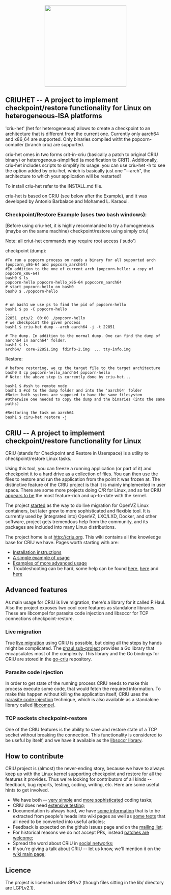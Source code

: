 <p align="center"><img src="http://www.popcornlinux.org/images/images/criuhet.png" width="256px"/></p>

## CRIUHET -- A project to implement checkpoint/restore functionality for Linux on heterogeneous-ISA platforms

'criu-het' (het for heterogeneous) allows to create a checkpoint to an architecture that is different from the current one.
Currently only aarch64 and x86\_64 are supported. Only binaries compiled witht the popcorn-compiler (branch criu) are supported.

criu-het omes in two forms crit-in-criu (basically a patch to original CRIU binary) or heterogenous-simplified (a modification to CRIT). Additionally, criu-het includes scripts to simplify its usage: you can use criu-het -h to see the option added by criu-het, which is basically just one "--arch", the architecture to which your application will be restarted!

To install criu-het refer to the INSTALL.md file.

criu-het is based on CRIU (see below after the Example), and it was developed by Antonio Barbalace and Mohamed L. Karaoui.

### Checkpoint/Restore Example (uses two bash windows):

[Before using criu-het, it is highly recommanded to try a homogeneous (maybe on the same machine) checkpoint/restore using simply criu]

Note: all criut-het commands may require root access ('sudo')

checkpoint (dump):
```
#To run a popcorn process on needs a binary for all supported arch (popcorn_x86-64 and popcorn_aarch64)
#In addition to the one of current arch (popcorn-hello: a copy of popcorn_x86-64)
bash0 $ ls
popcorn-hello popcorn-hello_x86-64 popccorn_aarch64
# start popcorn-hello on bash0
bash0 $ ./popcorn-hello


# on bash1 we use ps to find the pid of popcorn-hello
bash1 $ ps -C popcorn-hello
...
22851  pts/2  00:00 ./popcorn-hello
# we checkpoint the given process
bash1 $ criu-het dump --arch aarch64 -j -t 22851

# The dump. In addition to the normal dump. One can find the dump of aarch64 in aarch64' folder.
bash1 $ ls
arch64/  core-22851.img  fdinfo-2.img  ... tty-info.img
```

Restore:
```
# before restoring, we cp the target file to the target architecture
bash0 $ cp popcorn-hello_aarch64 popcorn-hello
# Note: the above step is currently done by criu-het...

bash1 $ #ssh to remote node
bash1 $ #cd to the dump folder and into the 'aarch64' folder
#Note: both systems are supposed to have the same filesystem
#Otherwise one needed to copy the dump and the binaries (into the same paths)

#Restoring the task on aarch64
bash1 $ ciru-het restore -j
```

## CRIU -- A project to implement checkpoint/restore functionality for Linux

CRIU (stands for Checkpoint and Restore in Userspace) is a utility to checkpoint/restore Linux tasks.

Using this tool, you can freeze a running application (or part of it) and checkpoint 
it to a hard drive as a collection of files. You can then use the files to restore and run the
application from the point it was frozen at. The distinctive feature of the CRIU
project is that it is mainly implemented in user space. There are some more projects
doing C/R for Linux, and so far CRIU [appears to be](https://criu.org/Comparison_to_other_CR_projects) 
the most feature-rich and up-to-date with the kernel.

The project [started](https://criu.org/History) as the way to do live migration for OpenVZ
Linux containers, but later grew to more sophisticated and flexible tool. It is currently 
used by (integrated into) OpenVZ, LXC/LXD, Docker, and other software, project gets tremendous 
help from the community, and its packages are included into many Linux distributions.

The project home is at http://criu.org. This wiki contains all the knowledge base for CRIU we have.
Pages worth starting with are:
- [Installation instructions](http://criu.org/Installation)
- [A simple example of usage](http://criu.org/Simple_loop)
- [Examples of more advanced usage](https://criu.org/Category:HOWTO)
- Troubleshooting can be hard, some help can be found [here](https://criu.org/When_C/R_fails), [here](https://criu.org/What_cannot_be_checkpointed) and [here](https://criu.org/FAQ)

## Advanced features

As main usage for CRIU is live migration, there's a library for it called P.Haul. Also the
project exposes two cool core features as standalone libraries. These are libcompel for parasite code 
injection and libsoccr for TCP connections checkpoint-restore.

### Live migration

True [live migration](https://criu.org/Live_migration) using CRIU is possible, but doing
all the steps by hands might be complicated. The [phaul sub-project](https://criu.org/P.Haul)
provides a Go library that encapsulates most of the complexity. This library and the Go bindings
for CRIU are stored in the [go-criu](https://github.com/checkpoint-restore/go-criu) repository.


### Parasite code injection

In order to get state of the running process CRIU needs to make this process execute
some code, that would fetch the required information. To make this happen without
killing the application itself, CRIU uses the [parasite code injection](https://criu.org/Parasite_code)
technique, which is also available as a standalone library called [libcompel](https://criu.org/Compel).

### TCP sockets checkpoint-restore

One of the CRIU features is the ability to save and restore state of a TCP socket
without breaking the connection. This functionality is considered to be useful by
itself, and we have it available as the [libsoccr library](https://criu.org/Libsoccr).

## How to contribute

CRIU project is (almost) the never-ending story, because we have to always keep up with the
Linux kernel supporting checkpoint and restore for all the features it provides. Thus we're
looking for contributors of all kinds -- feedback, bug reports, testing, coding, writing, etc.
Here are some useful hints to get involved.

* We have both -- [very simple](https://github.com/xemul/criu/issues?q=is%3Aissue+is%3Aopen+label%3Aenhancement) and [more sophisticated](https://github.com/xemul/criu/issues?q=is%3Aissue+is%3Aopen+label%3A%22new+feature%22) coding tasks;
* CRIU does need [extensive testing](https://github.com/xemul/criu/issues?q=is%3Aissue+is%3Aopen+label%3Atesting);
* Documentation is always hard, we have [some information](https://criu.org/Category:Empty_articles) that is to be extracted from people's heads into wiki pages as well as [some texts](https://criu.org/Category:Editor_help_needed) that all need to be converted into useful articles;
* Feedback is expected on the github issues page and on the [mailing list](https://lists.openvz.org/mailman/listinfo/criu);
* For historical reasons we do not accept PRs, instead [patches are welcome](http://criu.org/How_to_submit_patches);
* Spread the word about CRIU in [social networks](http://criu.org/Contacts);
* If you're giving a talk about CRIU -- let us know, we'll mention it on the [wiki main page](https://criu.org/News/events);



## Licence

The project is licensed under GPLv2 (though files sitting in the lib/ directory are LGPLv2.1).


